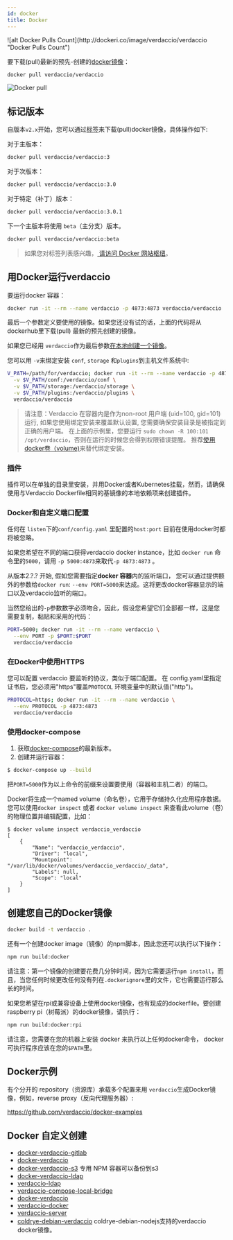 ```yaml
---
id: docker
title: Docker
---
```

<div class="docker-count">
  ![alt Docker Pulls Count](http://dockeri.co/image/verdaccio/verdaccio "Docker Pulls Count")
</div>

要下载(pull)最新的预先-创建的[docker镜像](https://hub.docker.com/r/verdaccio/verdaccio/)：

```bash
docker pull verdaccio/verdaccio
```

![Docker pull](assets/docker_verdaccio.gif)

## 标记版本

自版本`v2.x`开始，您可以通过[标签](https://hub.docker.com/r/verdaccio/verdaccio/tags/)来下载(pull)docker镜像，具体操作如下:

对于主版本：

```bash
docker pull verdaccio/verdaccio:3
```

对于次版本：

```bash
docker pull verdaccio/verdaccio:3.0
```

对于特定（补丁）版本：

```bash
docker pull verdaccio/verdaccio:3.0.1
```

下一个主版本将使用 `beta`（主分支）版本。

```bash
docker pull verdaccio/verdaccio:beta
```

> 如果您对标签列表感兴趣，[ 请访问 Docker 网站枢纽](https://hub.docker.com/r/verdaccio/verdaccio/tags/)。

## 用Docker运行verdaccio

要运行docker 容器：

```bash
docker run -it --rm --name verdaccio -p 4873:4873 verdaccio/verdaccio
```

最后一个参数定义要使用的镜像。如果您还没有试的话，上面的代码将从dockerhub里下载(pull) 最新的预先创建的镜像。

如果您已经用 `verdaccio`作为最后参数[在本地创建一个镜像](#build-your-own-docker-image)。

您可以用 `-v`来绑定安装 `conf`, `storage` 和`plugins`到主机文件系统中:

```bash
V_PATH=/path/for/verdaccio; docker run -it --rm --name verdaccio -p 4873:4873 \
  -v $V_PATH/conf:/verdaccio/conf \
  -v $V_PATH/storage:/verdaccio/storage \
  -v $V_PATH/plugins:/verdaccio/plugins \
  verdaccio/verdaccio
```

> 请注意：Verdaccio 在容器内是作为non-root 用户端 (uid=100, gid=101) 运行, 如果您使用绑定安装来覆盖默认设置, 您需要确保安装目录是被指定到正确的用户端。 在上面的示例里，您要运行 `sudo chown -R 100:101 /opt/verdaccio`，否则在运行的时候您会得到权限错误提醒。 推荐[使用docker卷（volume)](https://docs.docker.com/storage/volumes/)来替代绑定安装。

### 插件

插件可以在单独的目录里安装，并用Docker或者Kubernetes挂载，然而，请确保使用与Verdaccio Dockerfile相同的基镜像的本地依赖项来创建插件。

### Docker和自定义端口配置

任何在 `listen`下的`conf/config.yaml` 里配置的`host:port` 目前在使用docker时都将被忽略。

如果您希望在不同的端口获得verdaccio docker instance，比如 `docker run` 命令里的`5000`，请用 `-p 5000:4873`来取代`-p 4873:4873` 。

从版本2.?.? 开始, 假如您需要指定**docker 容器**内的监听端口， 您可以通过提供额外的参数给`docker run`: `--env PORT=5000`来达成。这将更改docker容器显示的端口以及verdaccio监听的端口。

当然您给出的`-p`参数数字必须吻合，因此，假设您希望它们全部都一样，这是您需要复制，黏贴和采用的代码：

```bash
PORT=5000; docker run -it --rm --name verdaccio \
  --env PORT -p $PORT:$PORT
  verdaccio/verdaccio
```

### 在Docker中使用HTTPS

您可以配置 verdaccio 要监听的协议，类似于端口配置。 在 config.yaml里指定证书后，您必须用"https"覆盖`PROTOCOL` 环境变量中的默认值("http")。

```bash
PROTOCOL=https; docker run -it --rm --name verdaccio \
  --env PROTOCOL -p 4873:4873
  verdaccio/verdaccio
```

### 使用docker-compose

1. 获取[docker-compose](https://github.com/docker/compose)的最新版本。
2. 创建并运行容器：

```bash
$ docker-compose up --build
```

把`PORT=5000`作为以上命令的前缀来设置要使用（容器和主机二者）的端口。

Docker将生成一个named volume（命名卷），它用于存储持久化应用程序数据。 您可以使用`docker inspect` 或者 `docker volume inspect` 来查看此volume（卷）的物理位置并编辑配置，比如：

    $ docker volume inspect verdaccio_verdaccio
    [
        {
            "Name": "verdaccio_verdaccio",
            "Driver": "local",
            "Mountpoint": "/var/lib/docker/volumes/verdaccio_verdaccio/_data",
            "Labels": null,
            "Scope": "local"
        }
    ]
    
    

## 创建您自己的Docker镜像

```bash
docker build -t verdaccio .
```

还有一个创建docker image（镜像）的npm脚本，因此您还可以执行以下操作：

```bash
npm run build:docker
```

请注意：第一个镜像的创建要花费几分钟时间，因为它需要运行`npm install`，而且，当您任何时候更改任何没有列在`.dockerignore`里的文件，它也需要运行那么长的时间。

如果您希望在rpi或兼容设备上使用docker镜像，也有现成的dockerfile。要创建 raspberry pi（树莓派）的docker镜像，请执行：

```bash
npm run build:docker:rpi
```

请注意，您需要在您的机器上安装 docker 来执行以上任何docker命令， docker 可执行程序应该在您的`$PATH`里。

## Docker示例

有个分开的 repository（资源库）承载多个配置来用 `verdaccio`生成Docker镜像，例如，reverse proxy（反向代理服务器）:

<https://github.com/verdaccio/docker-examples>

## Docker 自定义创建

* [docker-verdaccio-gitlab](https://github.com/snics/docker-verdaccio-gitlab)
* [docker-verdaccio](https://github.com/deployable/docker-verdaccio)
* [docker-verdaccio-s3](https://github.com/asynchrony/docker-verdaccio-s3) 专用 NPM 容器可以备份到s3
* [docker-verdaccio-ldap](https://github.com/snadn/docker-verdaccio-ldap)
* [verdaccio-ldap](https://github.com/nathantreid/verdaccio-ldap)
* [verdaccio-compose-local-bridge](https://github.com/shingtoli/verdaccio-compose-local-bridge)
* [docker-verdaccio](https://github.com/Global-Solutions/docker-verdaccio)
* [verdaccio-docker](https://github.com/idahobean/verdaccio-docker)
* [verdaccio-server](https://github.com/andru255/verdaccio-server)
* [coldrye-debian-verdaccio](https://github.com/coldrye-docker/coldrye-debian-verdaccio) coldrye-debian-nodejs支持的verdaccio docker镜像。